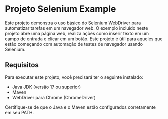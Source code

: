 # Projeto Selenium Example

Este projeto demonstra o uso básico do Selenium WebDriver para automatizar tarefas em um navegador web. O exemplo incluído neste projeto abre uma página web, realiza ações como inserir texto em um campo de entrada e clicar em um botão. Este projeto é útil para aqueles que estão começando com automação de testes de navegador usando Selenium.

## Requisitos

Para executar este projeto, você precisará ter o seguinte instalado:

- Java JDK (versão 17 ou superior)
- Maven
- WebDriver para Chrome (ChromeDriver)

Certifique-se de que o Java e o Maven estão configurados corretamente em seu PATH.

